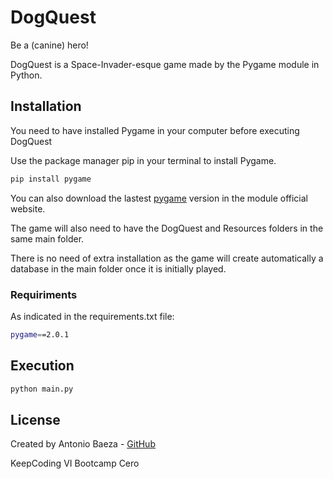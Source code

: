 # DogQuest

Be a (canine) hero!

DogQuest is a Space-Invader-esque game made by the Pygame module in Python.



## Installation

You need to have installed Pygame in your computer before executing DogQuest

Use the package manager pip in your terminal to install Pygame.

```bash
pip install pygame
```

You can also download the lastest [pygame](http://www.pygame.org/download.shtml) version in the module official website.

The game will also need to have the DogQuest and Resources folders in the same main folder.

There is no need of extra installation as the game will create automatically a database in the main folder once it is initially played.

### Requiriments

As indicated in the requirements.txt file:

```bash
pygame==2.0.1
```

 

## Execution

```python
python main.py
```



## License

Created by Antonio Baeza - [GitHub](https://github.com/abaezaf)

KeepCoding VI Bootcamp Cero
